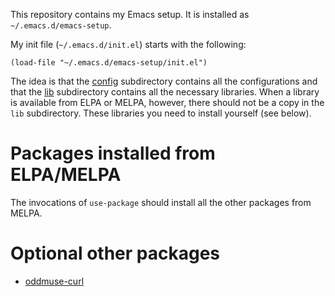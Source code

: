 This repository contains my Emacs setup. It is installed as
`~/.emacs.d/emacs-setup`.

My init file (`~/.emacs.d/init.el`) starts with the following:

```
(load-file "~/.emacs.d/emacs-setup/init.el")
```

The idea is that the [config](config) subdirectory contains all the
configurations and that the [lib](lib) subdirectory contains all the
necessary libraries. When a library is available from ELPA or MELPA,
however, there should not be a copy in the `lib` subdirectory. These
libraries you need to install yourself (see below).

# Packages installed from ELPA/MELPA

The invocations of `use-package` should install all the other packages
from MELPA.

# Optional other packages

* [oddmuse-curl](http://www.emacswiki.org/emacs?OddmuseCurl#toc1)
